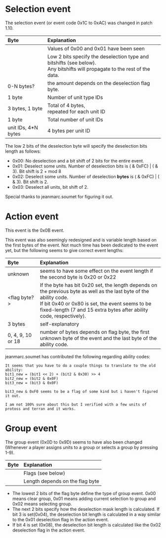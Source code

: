 # Selection event #

The selection event (or event code 0x1C to 0xAC) was changed in patch 1.10.

| **Byte** | **Explanation** |
|:---------|:----------------|
| <flag byte> | Values of 0x00 and 0x01 have been seen |
| <deselection flag byte> | Low 2 bits specify the deselection type and bitshifts (see below).<br />Any bitshifts will propagate to the rest of the data. |
| <deselection bits> 0-N bytes? | the amount depends on the deselection flag byte. |
| <number of unit type IDs> 1 byte | Number of unit type IDs |
| <unit type ID> 3 bytes, <number of this type of units> 1 byte | Total of 4 bytes,<br />repeated for each unit ID |
| <total number of units> 1 byte | Total number of unit IDs |
| unit IDs, 4\*N bytes | 4 bytes per unit ID |

The low 2 bits of the deselection byte will specify the deselection bits length as follows:
  * 0x00: No deselection and a bit shift of 2 bits for the entire event.
  * 0x01: Deselect some units. Number of deselection bits is (<deselection flag byte> & 0xFC) | (<following byte> & 3). Bit shift is 2 + <number of deselection bits> mod 8
  * 0x02: Deselect some units. Number of deselection **bytes** is (<deselection flag byte> & 0xFC) | (<following byte> & 3). Bit shift is 2.
  * 0x03: Deselect all units, bit shift of 2.

Special thanks to jeanmarc.soumet for figuring it out.

# Action event #

This event is the 0x0B event.<br />

This event was also seemingly redesigned and is variable length based on the first bytes of the event. Not much time has been dedicated to the event yet, but the following seems to give correct event lengths:

| **Byte** | **Explanation** |
|:---------|:----------------|
| unknown  | seems to have some effect on the event length if the second byte is 0x20 or 0x22 |
| <flag byte?> | If the byte has bit 0x20 set, the length depends on the previous byte as well as the last byte of the ability code.<br /> If bit 0x40 or 0x80 is set, the event seems to be fixed-length (7 and 15 extra bytes after ability code, respectively). |
| <ability code> 3 bytes | self-explanatory |
| <unknown bytes> 0, 4, 9, 10 or 18 | number of bytes depends on flag byte, the first unknown byte of the event and the last byte of the ability code. |

jeanmarc.soumet has contributed the following regarding ability codes:
```
It seems that you have to do a couple things to translate to the old ability:
bit1_new = (bit1 << 2) + (bit2 & 0x30) >> 4
bit2_new = (bit2 & 0x0F)
bit3_new = (bit3 & 0x0F)

bit3_new & 0xF0 seems to be a flag of some kind but i haven't figured it out.

I am not 100% sure about this but I verified with a few units of protoss and terran and it works.
```

# Group event #

The group event (0x0D to 0x9D) seems to have also been changed (Whenever a player assigns units to a group or selects a group by pressing 1-9).

| **Byte** | **Explanation** |
|:---------|:----------------|
| <flag byte> | Flags (see below) |
| <deselection mask> | Length depends on the flag byte |

  * The lowest 2 bits of the flag byte define the type of group event. 0x00 means clear group, 0x01 means adding current selection to group and 0x02 means selecting group.
  * The next 2 bits specify how the deselection mask length is calculated. If bit 3 is set(0x04), the deselection bit length is calculated in a way similar to the 0x01 deselection flag in the action event.
  * If bit 4 is set (0x08), the deselection bit length is calculated like the 0x02 deselection flag in the action event.